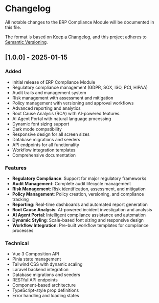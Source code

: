 # Changelog

All notable changes to the ERP Compliance Module will be documented in this file.

The format is based on [Keep a Changelog](https://keepachangelog.com/en/1.0.0/),
and this project adheres to [Semantic Versioning](https://semver.org/spec/v2.0.0.html).

## [1.0.0] - 2025-01-15

### Added
- Initial release of ERP Compliance Module
- Regulatory compliance management (GDPR, SOX, ISO, PCI, HIPAA)
- Audit trails and management system
- Risk management with assessment and mitigation
- Policy management with versioning and approval workflows
- Advanced reporting and analytics
- Root Cause Analysis (RCA) with AI-powered features
- AI Agent Portal with natural language processing
- Dynamic font sizing support
- Dark mode compatibility
- Responsive design for all screen sizes
- Database migrations and seeders
- API endpoints for all functionality
- Workflow integration templates
- Comprehensive documentation

### Features
- **Regulatory Compliance**: Support for major regulatory frameworks
- **Audit Management**: Complete audit lifecycle management
- **Risk Management**: Risk identification, assessment, and mitigation
- **Policy Management**: Policy creation, versioning, and compliance tracking
- **Reporting**: Real-time dashboards and automated report generation
- **Root Cause Analysis**: AI-powered incident investigation and analysis
- **AI Agent Portal**: Intelligent compliance assistance and automation
- **Dynamic Styling**: Scale-based font sizing and responsive design
- **Workflow Integration**: Pre-built workflow templates for compliance processes

### Technical
- Vue 3 Composition API
- Pinia state management
- Tailwind CSS with dynamic scaling
- Laravel backend integration
- Database migrations and seeders
- RESTful API endpoints
- Component-based architecture
- TypeScript-style prop definitions
- Error handling and loading states
